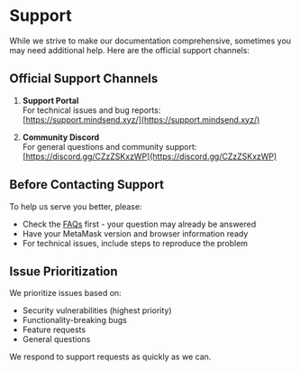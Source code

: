 # Support

While we strive to make our documentation comprehensive, sometimes you may need additional help. Here are the official support channels:

## Official Support Channels

1. **Support Portal**  
   For technical issues and bug reports:  
   [https://support.mindsend.xyz/](https://support.mindsend.xyz/)

2. **Community Discord**  
   For general questions and community support:  
   [https://discord.gg/CZzZSKxzWP](https://discord.gg/CZzZSKxzWP)

## Before Contacting Support

To help us serve you better, please:
- Check the [FAQs](./faqs.md) first - your question may already be answered
- Have your MetaMask version and browser information ready
- For technical issues, include steps to reproduce the problem

## Issue Prioritization

We prioritize issues based on:
- Security vulnerabilities (highest priority)
- Functionality-breaking bugs
- Feature requests
- General questions

We respond to support requests as quickly as we can.
